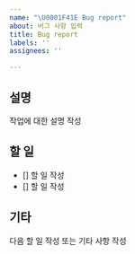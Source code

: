 ```yaml
---
name: "\U0001F41E Bug report"
about: 버그 사항 입력
title: Bug report
labels: ''
assignees: ''

---
```


## 설명
작업에 대한 설명 작성

## 할 일
- [] 할 일 작성
- [] 할 일 작성

## 기타
다음 할 일 작성 또는 기타 사항 작성
